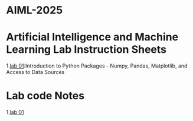 
# AIML-2025
# Artificial Intelligence and Machine Learning Lab Instruction Sheets
1.[lab 01](https://github.com/kirankumareranki/AIML-2025/blob/main/AIML_A1.pdf):Introduction to Python Packages - Numpy, Pandas, Matplotlib, and Access to Data Sources



# Lab code Notes
1.[lab 01](https://github.com/Charanvitha/AIML-2025/blob/main/Lab01_AIML.ipynb) 
